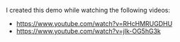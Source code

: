 I created this demo while watching the following videos:
- https://www.youtube.com/watch?v=RHcHMRUGDHU
- https://www.youtube.com/watch?v=jIk-OG5hG3k